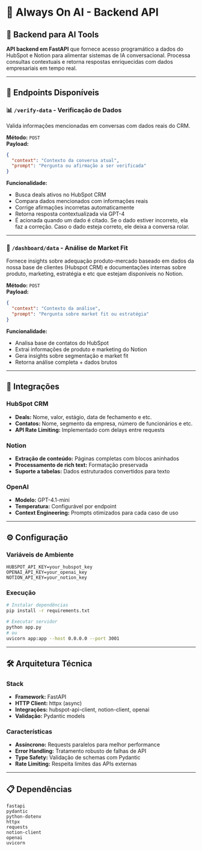 # 🧠 Always On AI - Backend API

## 🔧 Backend para AI Tools

**API backend em FastAPI** que fornece acesso programático a dados do HubSpot e Notion para alimentar sistemas de IA conversacional. Processa consultas contextuais e retorna respostas enriquecidas com dados empresariais em tempo real.

---

## 🚀 Endpoints Disponíveis

### 📊 `/verify-data` - Verificação de Dados

Valida informações mencionadas em conversas com dados reais do CRM.

**Método:** `POST`  
**Payload:**
```json
{
  "context": "Contexto da conversa atual",
  "prompt": "Pergunta ou afirmação a ser verificada"
}
```

**Funcionalidade:**
- Busca deals ativos no HubSpot CRM
- Compara dados mencionados com informações reais
- Corrige afirmações incorretas automaticamente
- Retorna resposta contextualizada via GPT-4
- É acionada quando um dado é citado. Se o dado estiver incorreto, ela faz a correção. Caso o dado esteja correto, ele deixa a conversa rolar.
---

### 🎯 `/dashboard/data` - Análise de Market Fit

Fornece insights sobre adequação produto-mercado baseado em dados da nossa base de clientes (Hubspot CRM) e documentações internas sobre produto, marketing, estratégia e etc que estejam disponíveis no Notion.

**Método:** `POST`  
**Payload:**
```json
{
  "context": "Contexto da análise",
  "prompt": "Pergunta sobre market fit ou estratégia"
}
```

**Funcionalidade:**
- Analisa base de contatos do HubSpot
- Extrai informações de produto e marketing do Notion
- Gera insights sobre segmentação e market fit
- Retorna análise completa + dados brutos

---

## 🔌 Integrações

### HubSpot CRM
- **Deals:** Nome, valor, estágio, data de fechamento e etc.
- **Contatos:** Nome, segmento da empresa, número de funcionários e etc.
- **API Rate Limiting:** Implementado com delays entre requests

### Notion
- **Extração de conteúdo:** Páginas completas com blocos aninhados
- **Processamento de rich text:** Formatação preservada
- **Suporte a tabelas:** Dados estruturados convertidos para texto

### OpenAI
- **Modelo:** GPT-4.1-mini
- **Temperatura:** Configurável por endpoint
- **Context Engineering:** Prompts otimizados para cada caso de uso

---

## ⚙️ Configuração

### Variáveis de Ambiente
```env
HUBSPOT_API_KEY=your_hubspot_key
OPENAI_API_KEY=your_openai_key
NOTION_API_KEY=your_notion_key
```

### Execução
```bash
# Instalar dependências
pip install -r requirements.txt

# Executar servidor
python app.py
# ou
uvicorn app:app --host 0.0.0.0 --port 3001
```

---

## 🛠️ Arquitetura Técnica

### Stack
- **Framework:** FastAPI
- **HTTP Client:** httpx (async)
- **Integrações:** hubspot-api-client, notion-client, openai
- **Validação:** Pydantic models

### Características
- **Assíncrono:** Requests paralelos para melhor performance
- **Error Handling:** Tratamento robusto de falhas de API
- **Type Safety:** Validação de schemas com Pydantic
- **Rate Limiting:** Respeita limites das APIs externas

---

## 📋 Dependências

```
fastapi
pydantic
python-dotenv
httpx
requests
notion-client
openai
uvicorn
```

